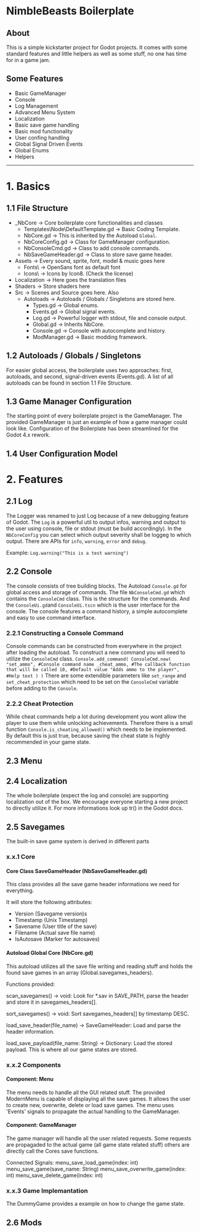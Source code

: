# NimbleBeasts Boilerplate

## About

This is a simple kickstarter project for Godot projects. It comes with some standard features and little helpers as well as some stuff, no one has time for in a game jam.

## Some Features

- Basic GameManager
- Console
- Log Management
- Advanced Menu System
- Localization
- Basic save game handling
- Basic mod functionality
- User confing handling
- Global Signal Driven Events
- Global Enums 
- Helpers  


---

# 1. Basics

## 1.1 File Structure

- \_NbCore -> Core boilerplate core functionalities and classes
  - Templates\Node\DefaultTemplate.gd -> Basic Coding Template.
  - NbCore.gd -> This is inherited by the Autoload `Global`.
  - NbCoreConfig.gd -> Class for GameManager configuration.
  - NbConsoleCmd.gd -> Class to add console commands.
  - NbSaveGameHeader.gd -> Class to store save game header.
- Assets -> Every sound, sprite, font, model & music goes here
  - Fonts\ -> OpenSans font as default font
  - Icons\ -> Icons by Icon8. (Check the license)
- Localization -> Here goes the translation files
- Shaders -> Store shaders here
- Src -> Scenes and Source goes here. Also 
  - Autoloads -> Autoloads / Globals / Singletons are stored here.
	- Types.gd -> Global enums.
	- Events.gd -> Global signal events.
	- Log.gd -> Powerful logger with stdout, file and console output.
	- Global.gd -> Inherits NbCore.
	- Console.gd -> Console with autocomplete and history.
	- ModManager.gd -> Basic modding framework.

## 1.2 Autoloads / Globals / Singletons
For easier global access, the boilerplate uses two approaches: first, autoloads, and second, signal-driven events (Events.gd). A list of all autoloads can be found in section 1.1 File Structure.

## 1.3 Game Manager Configuration
The starting point of every boilerplate project is the GameManager. The provided GameManager is just an example of how a game manager could look like.
Configuration of the Boilerplate has been streamlined for the Godot 4.x rework.

## 1.4 User Configuration Model


# 2. Features
## 2.1 Log
The Logger was renamed to just Log because of a new debugging feature of Godot. The `Log` is a powerful util to output infos, warning and output to the user using console, file or stdout (must be build accordingly).
In the `NbCoreConfig` you can select which output severity shall be loggeg to which output.
There are APIs for `info`, `warning`, `error` and `debug`.

Example:
`Log.warning("This is a test warning")`

## 2.2 Console
The console consists of tree building blocks. The Autoload `Console.gd` for global access and storage of commands. The file `NbConsoleCmd.gd` which contains the `ConsoleCmd` class. This is the structure for the commands. And the `ConsoleUi.gd`and `ConsoleUi.tscn` which is the user interface for the console.
The console features a command history, a simple autocomplete and easy to use command interface.

### 2.2.1 Constructing a Console Command
Console commands can be constructed from everywhere in the project after loading the autoload. To construct a new command you will need to utilize the `ConsoleCmd` class. 
`
	Console.add_command(
		ConsoleCmd.new(
			"set_ammo", #Console command name
			_cheat_ammo, #The callback function that will be called
			10, #Default value
			"Adds ammo to the player", #Help text
		)
	)
`
There are some extendible parameters like `set_range` and `set_cheat_protection` which need to be set on the `ConsoleCmd` variable before adding to the `Console`.

### 2.2.2 Cheat Protection
While cheat commands help a lot during development you wont allow the player to use them while unlocking achievements. Therefore there is a small function `Console.is_cheating_allowed()` which needs to be implemented. By default this is just true, because saving the cheat state is highly recommended in your game state.

## 2.3 Menu

## 2.4 Localization
 The whole boilerplate (expect the log and console) are supporting localization out of the box. We encourage everyone starting a new project to directly utilize it. For more informations look up tr() in the Godot docs.

## 2.5 Savegames
The built-in save game system is derived in different parts

### x.x.1 Core 
#### Core Class SaveGameHeader (NbSaveGameHeader.gd)
This class provides all the save game header informations we need for everything.

It will store the following attributes:
- Version (Savegame version)s
- Timestamp (Unix Timestamp)
- Savename (User title of the save)
- Filename (Actual save file name)
- IsAutosave (Marker for autosaves)
  
#### Autoload Global Core (NbCore.gd)
This autoload utilizes all the save file writing and reading stuff and holds the found save games in an array (Global.savegames_headers).

Functions provided:

scan_savegames() -> void:
Look for *.sav in SAVE_PATH, parse the header and store it in savegames_headers[].

sort_savegames() -> void:
Sort savegames_headers[] by timestamp DESC.

load_save_header(file_name) -> SaveGameHeader:
Load and parse the header information.

load_save_payload(file_name: String) -> Dictionary:
Load the stored payload. This is where all our game states are stored.

### x.x.2 Components
#### Component: Menu
The menu needs to handle all the GUI related stuff. The provided ModernMenu is capable of displaying all the save games. It allows the user to create new, overwrite, delete or load save games. The menu uses 'Events' signals to propagate the actual handling to the GameManager.

#### Component: GameManager
The game manager will handle all the user related requests. Some requests are propagaded to the actual game (all game state related stuff) others are directly call the Cores save functions.

Connected Signals:
menu_save_load_game(index: int)
menu_save_game(save_name: String)
menu_save_overwrite_game(index: int)
menu_save_delete_game(index: int)

### x.x.3 Game Implemantation
The DummyGame provides a example on how to change the game state. 

## 2.6 Mods
